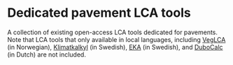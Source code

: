 # Dedicated pavement LCA tools
A collection of existing open-access LCA tools dedicated for pavements.
Note that LCA tools that only available in local languages, including [VegLCA](https://www.vegvesen.no/fag/fokusomrader/klima-miljo-og-omgivelser/utslipp-av-klimagasser/bruk-av-veglca/) (in Norwegian), [Klimatkalkyl](http://webapp.trafikverket.se/klimatkalkyl/) (in Swedish), [EKA](http://www.ha-d.hr/pubfile.php?id=1007) (in Swedish), and [DuboCalc](https://www.dubocalc.nl/en/) (in Dutch) are not included.
